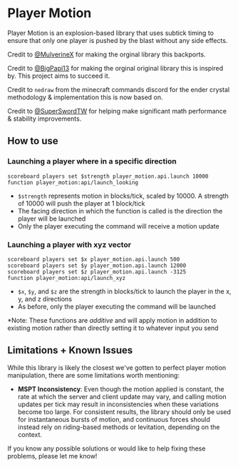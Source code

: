 # Player Motion
Player Motion is an explosion-based library that uses subtick timing to ensure that only one player is pushed by the blast without any side effects.

Credit to [@MulverineX](https://github.com/MulverineX/player_motion) for making the orginal library this backports.

Credit to [@BigPapi13](https://github.com/BigPapi13/Delta) for making the orginal original library this is inspired by. This project aims to succeed it.

Credit to `nedraw` from the minecraft commands discord for the ender crystal methodology & implementation this is now based on.

Credit to [@SuperSwordTW](https://github.com/SuperSwordTW) for helping make significant math performance & stability improvements.

## How to use

### Launching a player where in a specific direction

```mcfunction
scoreboard players set $strength player_motion.api.launch 10000
function player_motion:api/launch_looking
```
- `$strength` represents motion in blocks/tick, scaled by 10000. A strength of 10000 will push the player at 1 block/tick
- The facing direction in which the function is called is the direction the player will be launched
- Only the player executing the command will receive a motion update

### Launching a player with xyz vector

```mcfunction
scoreboard players set $x player_motion.api.launch 500
scoreboard players set $y player_motion.api.launch 12000
scoreboard players set $z player_motion.api.launch -3125
function player_motion:api/launch_xyz
```
- `$x`, `$y`, and `$z` are the strength in blocks/tick to launch the player in the x, y, and z directions
- As before, only the player executing the command will be launched

*Note: These functions are *additive* and will apply motion in addition to existing motion rather than directly setting it to whatever input you send 

## Limitations + Known Issues

While this library is likely the closest we've gotten to perfect player motion manipulation, there are some limitations worth mentioning:
- **MSPT Inconsistency**: Even though the motion applied is constant, the rate at which the server and client update may vary, and calling motion updates per tick may result in inconsistencies when these variations become too large. For consistent results, the library should only be used for instantaneous bursts of motion, and continuous forces should instead rely on riding-based methods or levitation, depending on the context.

If you know any possible solutions or would like to help fixing these problems, please let me know!
